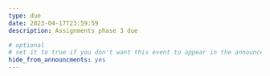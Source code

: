 ```yaml
---
type: due
date: 2023-04-17T23:59:59
description: Assignments phase 3 due

# optional
# set it to true if you don't want this event to appear in the announcements section
hide_from_announcments: yes
---
```

